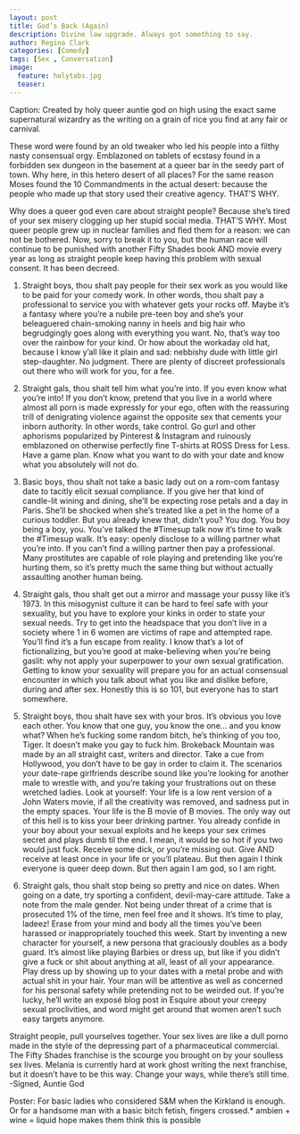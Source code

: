 ```yaml
---
layout: post
title: God’s Back (Again)
description: Divine law upgrade. Always got something to say.
author: Regina Clark
categories: [Comedy]
tags: [Sex , Conversation]
image:
  feature: holytabs.jpg
  teaser:
--- 
```



Caption: Created by holy queer auntie god on high using the exact same supernatural wizardry as the writing on a grain of rice you find at any fair or carnival.

These word were found by an old tweaker who led his people into a filthy nasty consensual orgy. Emblazoned on tablets of ecstasy found in a forbidden sex dungeon in the basement at a queer bar in the seedy part of town. Why here, in this hetero desert of all places? For the same reason Moses found the 10 Commandments in the actual desert: because the people who made up that story used their creative agency. THAT’S WHY.

Why does a queer god even care about straight people? Because she’s tired of your sex misery clogging up her stupid social media. THAT’S WHY. Most queer people grew up in nuclear families and fled them for a reason: we can not be bothered. Now, sorry to break it to you, but the human race will continue to be punished with another Fifty Shades book AND movie every year as long as straight people keep having this problem with sexual consent. It has been decreed.

1. Straight boys, thou shalt pay people for their sex work as you would like to be paid for your comedy work.
In other words, thou shalt pay a professional to service you with whatever gets your rocks off. Maybe it’s a fantasy where you’re a nubile pre-teen boy and she’s your beleaguered chain-smoking nanny in heels and big hair who begrudgingly goes along with everything you want. No, that’s way too over the rainbow for your kind. Or how about the workaday old hat, because I know y’all like it plain and sad: nebbishy dude with little girl step-daughter. No judgment. There are plenty of discreet professionals out there who will work for you, for a fee. 

2. Straight gals, thou shalt tell him what you’re into. 
If you even know what you’re into! If you don’t know, pretend that you live in a world where almost all porn is made expressly for your ego, often with the reassuring trill of denigrating violence against the opposite sex that cements your inborn authority. In other words, take control. Go gurl and other aphorisms popularized by Pinterest & Instagram and ruinously emblazoned on otherwise perfectly fine T-shirts at ROSS Dress for Less. Have a game plan. Know what you want to do with your date and know what you absolutely will not do.

3. Basic boys, thou shalt not take a basic lady out on a rom-com fantasy date to tacitly elicit sexual compliance. 
If you give her that kind of candle-lit wining and dining, she’ll be expecting rose petals and a day in Paris. She’ll be shocked when she’s treated like a pet in the home of a curious toddler. But you already knew that, didn’t you? You dog. You boy being a boy, you. You’ve talked the #Timesup talk now it’s time to walk the #Timesup walk. It’s easy: openly disclose to a willing partner what you’re into. If you can’t find a willing partner then pay a professional. Many prostitutes are capable of role playing and pretending like you’re hurting them, so it’s pretty much the same thing but without actually assaulting another human being.

4. Straight gals, thou shalt get out a mirror and massage your pussy like it’s 1973. 
In this misogynist culture it can be hard to feel safe with your sexuality, but you have to explore your kinks in order to state your sexual needs. Try to get into the headspace that you don’t live in a society where 1 in 6 women are victims of rape and attempted rape. You’ll find it’s a fun escape from reality. I know that’s a lot of fictionalizing, but you’re good at make-believing when you’re being gaslit: why not apply your superpower to your own sexual gratification. Getting to know your sexuality will prepare you for an actual consensual encounter in which you talk about what you like and dislike before, during and after sex. Honestly this is so 101, but everyone has to start somewhere. 

5. Straight boys, thou shalt have sex with your bros.
It’s obvious you love each other. You know that one guy, you know the one… and you know what? When he’s fucking some random bitch, he’s thinking of you too, Tiger. It doesn’t make you gay to fuck him. Brokeback Mountain was made by an all straight cast, writers and director. Take a cue from Hollywood, you don’t have to be gay in order to claim it. The scenarios your date-rape girlfriends describe sound like you’re looking for another male to wrestle with, and you’re taking your frustrations out on these wretched ladies. Look at yourself: Your life is a low rent version of a John Waters movie, if all the creativity was removed, and sadness put in the empty spaces. Your life is the B movie of B movies. The only way out of this hell is to kiss your beer drinking partner. You already confide in your boy about your sexual exploits and he keeps your sex crimes secret and plays dumb til the end. I mean, it would be so hot if you two would just fuck. Receive some dick, or you’re missing out. Give AND receive at least once in your life or you’ll plateau. But then again I think everyone is queer deep down. But then again I am god, so I am right. 

6. Straight gals, thou shalt stop being so pretty and nice on dates.
When going on a date, try sporting a confident, devil-may-care attitude. Take a note from the male gender. Not being under threat of a crime that is prosecuted 1% of the time, men feel free and it shows. It’s time to play, ladeez! Erase from your mind and body all the times you’ve been harassed or inappropriately touched this week. Start by inventing a new character for yourself, a new persona that graciously doubles as a body guard. It’s almost like playing Barbies or dress up, but like if you didn’t give a fuck or shit about anything at all, least of all your appearance. Play dress up by showing up to your dates with a metal probe and with actual shit in your hair. Your man will be attentive as well as concerned for his personal safety while pretending not to be weirded out. If you’re lucky, he’ll write an exposé blog post in Esquire about your creepy sexual proclivities, and word might get around that women aren’t such easy targets anymore.

Straight people, pull yourselves together. Your sex lives are like a dull porno made in the style of the depressing part of a pharmaceutical commercial. The Fifty Shades franchise is the scourge you brought on by your soulless sex lives. Melania is currently hard at work ghost writing the next franchise, but it doesn’t have to be this way. Change your ways, while there’s still time. 
-Signed, Auntie God


Poster: For basic ladies who considered S&M when the Kirkland is enough. Or for a handsome man with a basic bitch fetish, fingers crossed.* ambien + wine = liquid hope makes them think this is possible
